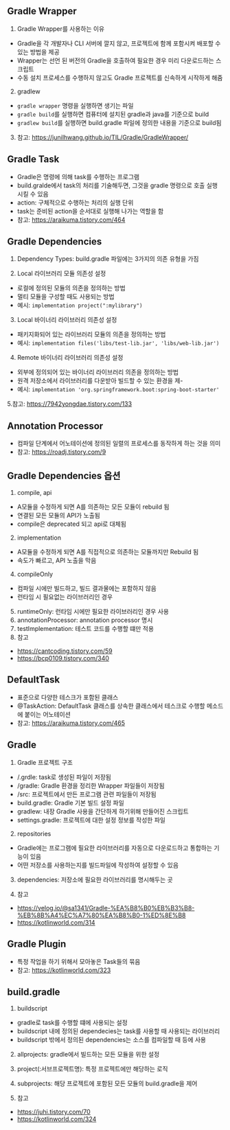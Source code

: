 ## Gradle Wrapper

1. Gradle Wrapper를 사용하는 이유

- Gradle을 각 개발자나 CLI 서버에 깔지 않고, 프로젝트에 함께 포함시켜 배포할 수 있는 방법을 제공
- Wrapper는 선언 된 버전의 Gradle을 호출하여 필요한 경우 미리 다운로드하는 스크립트
- 수동 설치 프로세스를 수행하지 않고도 Gradle 프로젝트를 신속하게 시작하게 해줌

2. gradlew

- `gradle wrapper` 명령을 실행하면 생기는 파일
- `gradle build`를 실행하면 컴퓨터에 설치된 gradle과 java를 기준으로 build
- `gradlew build`를 실행하면 build.gradle 파일에 정의한 내용을 기준으로 build됨

3. 참고: https://junilhwang.github.io/TIL/Gradle/GradleWrapper/

## Gradle Task

- Gradle은 명령에 의해 task를 수행하는 프로그램
- build.gralde에서 task의 처리를 기술해두면, 그것을 gradle 명령으로 호출 실행 시킬 수 있음
- action: 구체적으로 수행하는 처리의 실행 단위
- task는 준비된 action을 순서대로 실행해 나가는 역할을 함
- 참고: https://araikuma.tistory.com/464

## Gradle Dependencies

1. Dependency Types: build.gradle 파일에는 3가지의 의존 유형을 가짐

2. Local 라이브러리 모듈 의존성 설정

- 로컬에 정의된 모듈의 의존을 정의하는 방법
- 멀티 모듈을 구성할 때도 사용되는 방법
- 예시: `implementation project(":mylibrary")`

3. Local 바이너리 라이브러리 의존성 설정

- 패키지화되어 있는 라이브러리 모듈의 의존을 정의하는 방법
- 예시: `implementation files('libs/test-lib.jar', 'libs/web-lib.jar')`

4. Remote 바이너리 라이브러리 의존성 설정

- 외부에 정의되어 있는 바이너리 라이브러리 의존을 정의하는 방법
- 원격 저장소에서 라이브러리를 다운받아 빌드할 수 있는 환경을 제-
- 예시: `implementation 'org.springframework.boot:spring-boot-starter'`

5.참고: https://7942yongdae.tistory.com/133

## Annotation Processor

- 컴파일 단계에서 어노테이션에 정의된 일렬의 프로세스를 동작하게 하는 것을 의미
- 참고: https://roadj.tistory.com/9

## Gradle Dependencies 옵션

1. compile, api

- A모듈을 수정하게 되면 A를 의존하는 모든 모듈이 rebuild 됨
- 연결된 모든 모듈의 API가 노출됨
- compile은 deprecated 되고 api로 대체됨

2. implementation

- A모듈을 수정하게 되면 A를 직접적으로 의존하는 모듈까지만 Rebuild 됨
- 속도가 빠르고, API 노출을 막음

4. compileOnly

- 컴파일 시에만 빌드하고, 빌드 결과물에는 포함하지 않음
- 런타임 시 필요없는 라이브러리인 경우

5. runtimeOnly: 런타임 시에만 필요한 라이브러리인 경우 사용
6. annotationProcessor: annotation processor 명시
7. testImplementation: 테스트 코드를 수행할 떄만 적용
8. 참고

- https://cantcoding.tistory.com/59
- https://bcp0109.tistory.com/340

## DefaultTask

- 표준으로 다양한 테스크가 포함된 클래스
- @TaskAction: DefaultTask 클래스를 상속한 클래스에서 테스크로 수행할 메소드에 붙이는 어노테이션
- 참고: https://araikuma.tistory.com/465

## Gradle

1. Gradle 프로젝트 구조

- /.grdle: task로 생성된 파일이 저장됨
- /gradle: Gradle 환경을 정리한 Wrapper 파일들이 저장됨
- /src: 프로젝트에서 만든 프로그램 관련 파일들이 저장됨
- build.gradle: Gradle 기본 빌드 설정 파일
- gradlew: 내장 Gradle 사용을 간단하게 하기위해 만들어진 스크립트
- settings.gradle: 프로젝트에 대한 설정 정보를 작성한 파일

2. repositories

- Gradle에는 프로그램에 필요한 라이브러리를 자동으로 다운로드하고 통합하는 기능이 있음
- 어떤 저장소를 사용하는지를 빌드파일에 작성하여 설정할 수 있음

3. dependencies: 저장소에 필요한 라이브러리를 명시해두는 곳

4. 참고

- https://velog.io/@sa1341/Gradle-%EA%B8%B0%EB%B3%B8-%EB%8B%A4%EC%A7%80%EA%B8%B0-1%ED%8E%B8
- https://kotlinworld.com/314

## Gradle Plugin

- 특정 작업을 하기 위해서 모아놓은 Task들의 묶음
- 참고: https://kotlinworld.com/323

## build.gradle

1. buildscript

- gradle로 task를 수행할 떄에 사용되는 설정
- buildscript 내에 정의된 dependecies는 task를 사용할 때 사용되는 라이브러리
- buildscript 밖에서 정의된 dependencies는 소스를 컴파일할 때 등에 사용

2. allprojects: gradle에서 빌드하는 모든 모듈을 위한 설정
3. project(:서브프로젝트명): 특정 프로젝트에만 해당하는 로직
4. subprojects: 해당 프로젝트에 포함된 모든 모듈의 build.gradle을 제어

5. 참고

- https://juhi.tistory.com/70
- https://kotlinworld.com/324